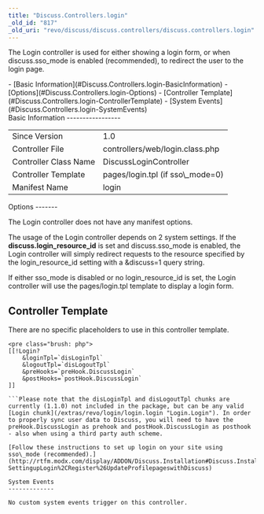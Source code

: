 ```yaml
---
title: "Discuss.Controllers.login"
_old_id: "817"
_old_uri: "revo/discuss/discuss.controllers/discuss.controllers.login"
---
```


The Login controller is used for either showing a login form, or when discuss.sso\_mode is enabled (recommended), to redirect the user to the login page.

<div>- [Basic Information](#Discuss.Controllers.login-BasicInformation)
- [Options](#Discuss.Controllers.login-Options)
- [Controller Template](#Discuss.Controllers.login-ControllerTemplate)
- [System Events](#Discuss.Controllers.login-SystemEvents)

</div>Basic Information
-----------------

<table><tbody><tr><td>Since Version</td><td>1.0</td></tr><tr><td>Controller File</td><td>controllers/web/login.class.php</td></tr><tr><td>Controller Class Name</td><td>DiscussLoginController   
</td></tr><tr><td>Controller Template</td><td>pages/login.tpl (if sso\_mode=0)</td></tr><tr><td>Manifest Name</td><td>login</td></tr></tbody></table>Options
-------

The Login controller does not have any manifest options.

The usage of the Login controller depends on 2 system settings. If the **discuss.login\_resource\_id** is set and discuss.sso\_mode is enabled, the Login controller will simply redirect requests to the resource specified by the login\_resource\_id setting with a &discuss=1 query string.

If either sso\_mode is disabled or no login\_resource\_id is set, the Login controller will use the pages/login.tpl template to display a login form.

Controller Template
-------------------

There are no specific placeholders to use in this controller template.

```
<pre class="brush: php">
[[!Login?
    &loginTpl=`disLoginTpl`
    &logoutTpl=`disLogoutTpl`
    &preHooks=`preHook.DiscussLogin`
    &postHooks=`postHook.DiscussLogin`
]]

```Please note that the disLoginTpl and disLogoutTpl chunks are currently (1.1.0) not included in the package, but can be any valid [Login chunk](/extras/revo/login/login.login "Login.Login"). In order to properly sync user data to Discuss, you will need to have the preHook.DiscussLogin as prehook and postHook.DiscussLogin as posthook - also when using a third party auth scheme.

[Follow these instructions to set up login on your site using sso\_mode (recommended).](http://rtfm.modx.com/display/ADDON/Discuss.Installation#Discuss.Installation-SettingupLogin%2CRegister%26UpdateProfilepageswithDiscuss)

System Events
-------------

No custom system events trigger on this controller.